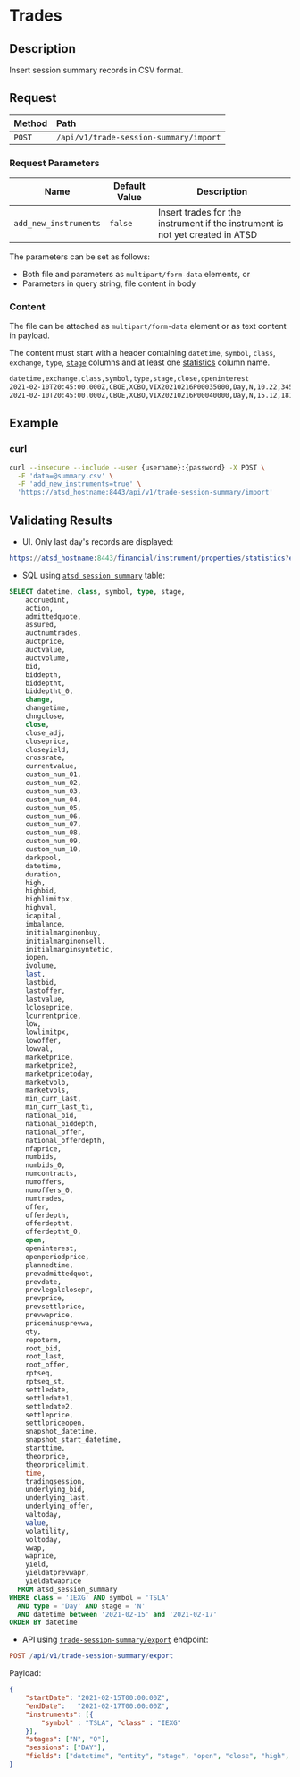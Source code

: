 # Trades

## Description

Insert session summary records in CSV format.

## Request

| **Method** | **Path** |
|:---|:---|
| `POST` | `/api/v1/trade-session-summary/import` |

### Request Parameters

| Name | Default Value | Description |
|---|---|---|
| `add_new_instruments` | `false` | Insert trades for the instrument if the instrument is not yet created in ATSD |

The parameters can be set as follows:

* Both file and parameters as `multipart/form-data` elements, or
* Parameters in query string, file content in body

### Content

The file can be attached as `multipart/form-data` element or as text content in payload.

The content must start with a header containing `datetime`, `symbol`, `class`, `exchange`, `type`, [`stage`](command-trade-insert.md#trading-session-codes) columns and at least one [statistics](statistics-fields.md) column name.

```txt
datetime,exchange,class,symbol,type,stage,close,openinterest
2021-02-10T20:45:00.000Z,CBOE,XCBO,VIX20210216P00035000,Day,N,10.22,34502
2021-02-10T20:45:00.000Z,CBOE,XCBO,VIX20210216P00040000,Day,N,15.12,18103
```

## Example

### curl

```sh
curl --insecure --include --user {username}:{password} -X POST \
  -F 'data=@summary.csv' \
  -F 'add_new_instruments=true' \
  'https://atsd_hostname:8443/api/v1/trade-session-summary/import'
```

## Validating Results

* UI. Only last day's records are displayed:

```elm
https://atsd_hostname:8443/financial/instrument/properties/statistics?entity=GAZP_[TQBR]
```

* SQL using [`atsd_session_summary`](./sql.md#atsd_trade-table) table:

```sql
SELECT datetime, class, symbol, type, stage,
    accruedint,
    action,
    admittedquote,
    assured,
    auctnumtrades,
    auctprice,
    auctvalue,
    auctvolume,
    bid,
    biddepth,
    biddeptht,
    biddeptht_0,
    change,
    changetime,
    chngclose,
    close,
    close_adj,
    closeprice,
    closeyield,
    crossrate,
    currentvalue,
    custom_num_01,
    custom_num_02,
    custom_num_03,
    custom_num_04,
    custom_num_05,
    custom_num_06,
    custom_num_07,
    custom_num_08,
    custom_num_09,
    custom_num_10,
    darkpool,
    datetime,  
    duration,
    high,
    highbid,
    highlimitpx,
    highval,
    icapital,
    imbalance,
    initialmarginonbuy,
    initialmarginonsell,
    initialmarginsyntetic,
    iopen,
    ivolume,
    last,
    lastbid,
    lastoffer,
    lastvalue,
    lcloseprice,
    lcurrentprice,
    low,
    lowlimitpx,
    lowoffer,
    lowval,
    marketprice,
    marketprice2,
    marketpricetoday,
    marketvolb,
    marketvols,
    min_curr_last,
    min_curr_last_ti,
    national_bid,
    national_biddepth,
    national_offer,
    national_offerdepth,
    nfaprice,
    numbids,
    numbids_0,
    numcontracts,
    numoffers,
    numoffers_0,
    numtrades,
    offer,
    offerdepth,
    offerdeptht,
    offerdeptht_0,
    open,
    openinterest,
    openperiodprice,
    plannedtime,
    prevadmittedquot,
    prevdate,
    prevlegalclosepr,
    prevprice,
    prevsettlprice,
    prevwaprice,
    priceminusprevwa,
    qty,
    repoterm,
    root_bid,
    root_last,
    root_offer,
    rptseq,
    rptseq_st,
    settledate,
    settledate1,
    settledate2,
    settleprice,
    settlpriceopen,
    snapshot_datetime,
    snapshot_start_datetime,
    starttime,
    theorprice,
    theorpricelimit,
    time,
    tradingsession,
    underlying_bid,
    underlying_last,
    underlying_offer,
    valtoday,
    value,
    volatility,
    voltoday,
    vwap,
    waprice,
    yield,
    yieldatprevwapr,
    yieldatwaprice
  FROM atsd_session_summary
WHERE class = 'IEXG' AND symbol = 'TSLA'
  AND type = 'Day' AND stage = 'N'
  AND datetime between '2021-02-15' and '2021-02-17'
ORDER BY datetime
```

* API using [`trade-session-summary/export`](./session-summary-export.md) endpoint:

```elm
POST /api/v1/trade-session-summary/export
```

Payload:

```json
{
    "startDate": "2021-02-15T00:00:00Z",
    "endDate":   "2021-02-17T00:00:00Z",
    "instruments": [{
        "symbol" : "TSLA", "class" : "IEXG"
    }],
    "stages": ["N", "O"],
    "sessions": ["DAY"],
    "fields": ["datetime", "entity", "stage", "open", "close", "high", "low", "voltoday"]
}
```